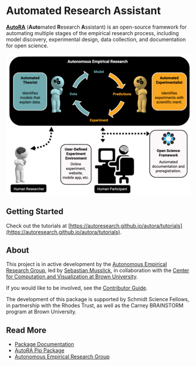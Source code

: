 # Automated Research Assistant

<b>[AutoRA](https://pypi.org/project/autora/)</b> (<b>Auto</b>mated <b>R</b>esearch <b>A</b>ssistant) is an open-source framework for 
automating multiple stages of the empirical research process, including model discovery, experimental design, data collection, and documentation for open science.

![Autonomous Empirical Research Paradigm](docs/img/overview.png)

## Getting Started

Check out the tutorials at 
[https://autoresearch.github.io/autora/tutorials](https://autoresearch.github.io/autora/tutorials).

## About

This project is in active development by 
the [Autonomous Empirical Research Group](http://empiricalresearch.ai), 
led by [Sebastian Musslick](https://smusslick.com), 
in collaboration with the [Center for Computation and Visualization at Brown University](https://ccv.brown.edu).

If you would like to be involved, see the [Contributor Guide](https://autoresearch.github.io/autora/contribute).

The development of this package is supported by Schmidt Science Fellows, in partnership with the Rhodes Trust, as well as the Carney BRAINSTORM program at Brown University.

## Read More

- [Package Documentation](https://autoresearch.github.io/autora/)
- [AutoRA Pip Package](https://pypi.org/project/autora/)
- [Autonomous Empirical Research Group](http://www.empiricalresearch.ai)

